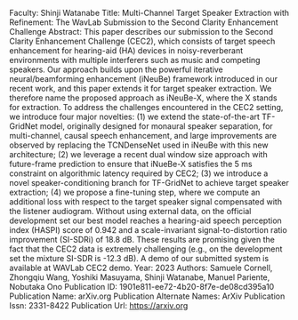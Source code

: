 Faculty: Shinji Watanabe
Title: Multi-Channel Target Speaker Extraction with Refinement: The WavLab Submission to the Second Clarity Enhancement Challenge
Abstract: This paper describes our submission to the Second Clarity Enhancement Challenge (CEC2), which consists of target speech enhancement for hearing-aid (HA) devices in noisy-reverberant environments with multiple interferers such as music and competing speakers. Our approach builds upon the powerful iterative neural/beamforming enhancement (iNeuBe) framework introduced in our recent work, and this paper extends it for target speaker extraction. We therefore name the proposed approach as iNeuBe-X, where the X stands for extraction. To address the challenges encountered in the CEC2 setting, we introduce four major novelties: (1) we extend the state-of-the-art TF-GridNet model, originally designed for monaural speaker separation, for multi-channel, causal speech enhancement, and large improvements are observed by replacing the TCNDenseNet used in iNeuBe with this new architecture; (2) we leverage a recent dual window size approach with future-frame prediction to ensure that iNueBe-X satisfies the 5 ms constraint on algorithmic latency required by CEC2; (3) we introduce a novel speaker-conditioning branch for TF-GridNet to achieve target speaker extraction; (4) we propose a fine-tuning step, where we compute an additional loss with respect to the target speaker signal compensated with the listener audiogram. Without using external data, on the official development set our best model reaches a hearing-aid speech perception index (HASPI) score of 0.942 and a scale-invariant signal-to-distortion ratio improvement (SI-SDRi) of 18.8 dB. These results are promising given the fact that the CEC2 data is extremely challenging (e.g., on the development set the mixture SI-SDR is -12.3 dB). A demo of our submitted system is available at WAVLab CEC2 demo.
Year: 2023
Authors: Samuele Cornell, Zhongqiu Wang, Yoshiki Masuyama, Shinji Watanabe, Manuel Pariente, Nobutaka Ono
Publication ID: 1901e811-ee72-4b20-8f7e-de08cd395a10
Publication Name: arXiv.org
Publication Alternate Names: ArXiv
Publication Issn: 2331-8422
Publication Url: https://arxiv.org
